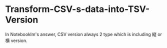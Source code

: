 # Transform-CSV-s-data-into-TSV-Version
In Notebooklm's answer, CSV version always 2 type which is including 縦 or 横 version.
